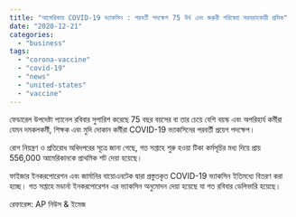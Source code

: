 ```yaml
---
title: "আমেরিকায় COVID-19 ভ্যাকসিন : পরবর্তী পদক্ষেপ 75 উর্ধ এবং জরুরী পরিষেবা সরবরাহকারী শ্রমিক"
date: "2020-12-21"
categories: 
  - "business"
tags: 
  - "corona-vaccine"
  - "covid-19"
  - "news"
  - "united-states"
  - "vaccine"
---
```


ফেডারেল উপদেষ্টা প্যানেল রবিবার সুপারিশ করেছে 75 বছর বয়সের বা তার চেয়ে বেশি বয়স্ক এবং অপরিহার্য কর্মীরা যেমন দমকলকর্মী, শিক্ষক এবং মুদি দোকান কর্মীরা COVID-19 ভ্যাকসিনের পরবর্তী প্রয়েগ পদক্ষেপ।

রোগ নিয়ন্ত্রণ ও প্রতিরোধ অধিদপরের সূত্রে জানা গেছে, গত সপ্তাহে শুরু হওয়া টিকা কর্মসূচির মধ্য দিয়ে প্রায় 556,000 আমেরিকানকে প্রাথমিক শট দেয়া হয়েছে।

ফাইজার ইনকরপোরেশন এবং জার্মানির বায়োএনটেক দ্বারা প্রস্তুতকৃত COVID-19 ভ্যাকসিন ইতিমধ্যে বিতরণ করা হচ্ছে। গত সপ্তাহে মডার্না ইনকরপোরেশন এর ভ্যাকসিন অনুমোদন দেয়া হয়েছে যা গত রবিবার ডেলিভারি হয়েছে।

রেফারেন্স: AP নিউস & ইমেজ
